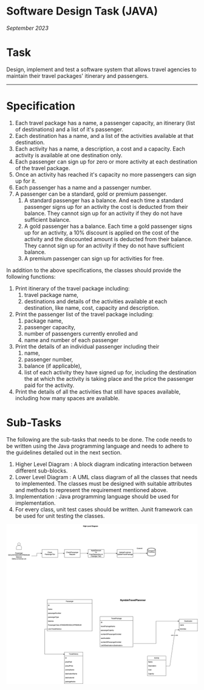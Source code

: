 # Software Design Task (JAVA)

*September 2023*

# Task

Design, implement and test a software system that allows travel agencies to maintain their travel packages' itinerary and passengers.

---

# Specification

1. Each travel package has a name, a passenger capacity, an itinerary (list of destinations) and a list of it's passenger.
2. Each destination has a name, and a list of the activities available at that destination.
3. Each activity has a name, a description, a cost and a capacity. Each activity is available at one destination only.
4. Each passenger can sign up for zero or more activity at each destination of the travel package.
5. Once an activity has reached it's capacity no more passengers can sign up for it.
6. Each passenger has a name and a passenger number.
7. A passenger can be a standard, gold or premium passenger.
    1. A standard passenger has a balance. And each time a standard passenger signs up for an activity the cost is deducted from their balance. They cannot sign up for an activity if they do not have sufficient balance.
    2. A gold passenger has a balance. Each time a gold passenger signs up for an activity, a 10% discount is applied on the cost of the activity and the discounted amount is deducted from their balance. They cannot sign up for an activity if they do not have sufficient balance.
    3. A premium passenger can sign up for activities for free.


In addition to the above specifications, the classes should provide the following functions:

1. Print itinerary of the travel package including:
    1. travel package name,
    2. destinations and details of the activities available at each destination, like name, cost, capacity and description.
2. Print the passenger list of the travel package including:
    1. package name,
    2. passenger capacity,
    3. number of passengers currently enrolled and
    4. name and number of each passenger
3. Print the details of an individual passenger including their
    1. name,
    2. passenger number,
    3. balance (if applicable),
    4. list of each activity they have signed up for, including the destination the at which the activity is taking place and the price the passenger paid for the activity.
4. Print the details of all the activities that still have spaces available, including how many spaces are available.
# Sub-Tasks

The following are the sub-tasks that needs to be done. The code needs to be written using the Java programming language and needs to adhere to the guidelines detailed out in the next section.

1. Higher Level Diagram : A block diagram indicating interaction between different sub-blocks.
2. Lower Level Diagram : A UML class diagram of all the classes that needs to implemented. The classes must be designed with suitable attributes and methods to represent the requirement mentioned above.
3. Implementation : Java programming language should be used for implementation.
4. For every class, unit test cases should be written. Junit framework can be used for unit testing the classes.


![NymbleTravelPlanner.drawio.png](src%2Fmain%2Fjava%2FstaticImage%2FNymbleTravelPlanner.drawio.png)
